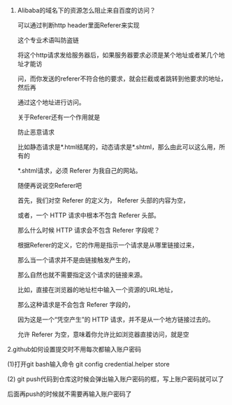 1. Alibaba的域名下的资源怎么阻止来自百度的访问？

    可以通过判断http header里面Referer来实现

    这个专业术语叫防盗链

    将这个http请求发给服务器后，如果服务器要求必须是某个地址或者某几个地址才能访

    问，而你发送的referer不符合他的要求，就会拦截或者跳转到他要求的地址，然后再

    通过这个地址进行访问。

    关于Referer还有一个作用就是

    防止恶意请求

    比如静态请求是*.html结尾的，动态请求是*.shtml，那么由此可以这么用，所有的

    *.shtml请求，必须 Referer  为我自己的网站。

    随便再说说空Referer吧

    首先，我们对空 Referer  的定义为， Referer  头部的内容为空，

    或者，一个 HTTP  请求中根本不包含 Referer  头部。

    那么什么时候 HTTP  请求会不包含 Referer  字段呢？

    根据Referer的定义，它的作用是指示一个请求是从哪里链接过来，

    那么当一个请求并不是由链接触发产生的，

    那么自然也就不需要指定这个请求的链接来源。

    比如，直接在浏览器的地址栏中输入一个资源的URL地址，

    那么这种请求是不会包含 Referer  字段的，

    因为这是一个“凭空产生”的 HTTP  请求，并不是从一个地方链接过去的。

    允许 Referer  为空，意味着你允许比如浏览器直接访问，就是空

2.github如何设置提交时不用每次都输入账户密码

   (1)打开git bash输入命令 git config credential.helper store
   
   (2) git push代码到仓库这时候会弹出输入账户密码的框，写上账户密码就可以了

   后面再push的时候就不需要再输入账户密码了